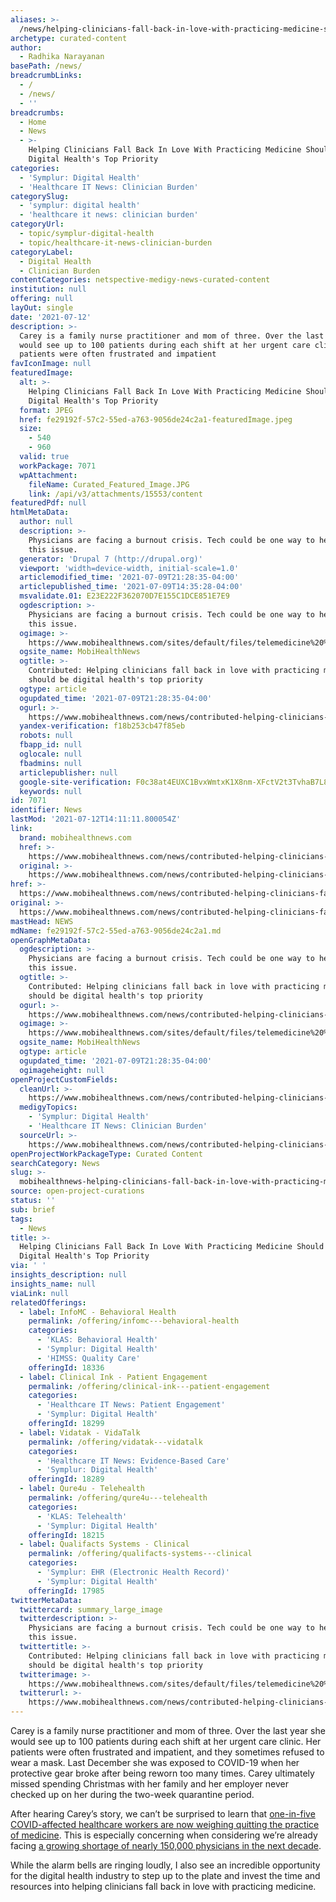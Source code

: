 ```yaml
---
aliases: >-
  /news/helping-clinicians-fall-back-in-love-with-practicing-medicine-should-be-digital-healths-top-priority
archetype: curated-content
author:
  - Radhika Narayanan
basePath: /news/
breadcrumbLinks:
  - /
  - /news/
  - ''
breadcrumbs:
  - Home
  - News
  - >-
    Helping Clinicians Fall Back In Love With Practicing Medicine Should Be
    Digital Health's Top Priority
categories:
  - 'Symplur: Digital Health'
  - 'Healthcare IT News: Clinician Burden'
categorySlug:
  - 'symplur: digital health'
  - 'healthcare it news: clinician burden'
categoryUrl:
  - topic/symplur-digital-health
  - topic/healthcare-it-news-clinician-burden
categoryLabel:
  - Digital Health
  - Clinician Burden
contentCategories: netspective-medigy-news-curated-content
institution: null
offering: null
layOut: single
date: '2021-07-12'
description: >-
  Carey is a family nurse practitioner and mom of three. Over the last year she
  would see up to 100 patients during each shift at her urgent care clinic. Her
  patients were often frustrated and impatient
favIconImage: null
featuredImage:
  alt: >-
    Helping Clinicians Fall Back In Love With Practicing Medicine Should Be
    Digital Health's Top Priority
  format: JPEG
  href: fe29192f-57c2-55ed-a763-9056de24c2a1-featuredImage.jpeg
  size:
    - 540
    - 960
  valid: true
  workPackage: 7071
  wpAttachment:
    fileName: Curated_Featured_Image.JPG
    link: /api/v3/attachments/15553/content
featuredPdf: null
htmlMetaData:
  author: null
  description: >-
    Physicians are facing a burnout crisis. Tech could be one way to help tackle
    this issue.
  generator: 'Drupal 7 (http://drupal.org)'
  viewport: 'width=device-width, initial-scale=1.0'
  articlemodified_time: '2021-07-09T21:28:35-04:00'
  articlepublished_time: '2021-07-09T14:35:28-04:00'
  msvalidate.01: E23E222F362070D7E155C1DCE851E7E9
  ogdescription: >-
    Physicians are facing a burnout crisis. Tech could be one way to help tackle
    this issue.
  ogimage: >-
    https://www.mobihealthnews.com/sites/default/files/telemedicine%20%28FatCamera%29%20_3.JPG
  ogsite_name: MobiHealthNews
  ogtitle: >-
    Contributed: Helping clinicians fall back in love with practicing medicine
    should be digital health's top priority
  ogtype: article
  ogupdated_time: '2021-07-09T21:28:35-04:00'
  ogurl: >-
    https://www.mobihealthnews.com/news/contributed-helping-clinicians-fall-back-love-practicing-medicine-should-be-digital-healths-top
  yandex-verification: f18b253cb47f85eb
  robots: null
  fbapp_id: null
  oglocale: null
  fbadmins: null
  articlepublisher: null
  google-site-verification: F0c38at4EUXC1BvxWmtxK1X8nm-XFctV2t3TvhaB7L8
  keywords: null
id: 7071
identifier: News
lastMod: '2021-07-12T14:11:11.800054Z'
link:
  brand: mobihealthnews.com
  href: >-
    https://www.mobihealthnews.com/news/contributed-helping-clinicians-fall-back-love-practicing-medicine-should-be-digital-healths-top
  original: >-
    https://www.mobihealthnews.com/news/contributed-helping-clinicians-fall-back-love-practicing-medicine-should-be-digital-healths-top
href: >-
  https://www.mobihealthnews.com/news/contributed-helping-clinicians-fall-back-love-practicing-medicine-should-be-digital-healths-top
original: >-
  https://www.mobihealthnews.com/news/contributed-helping-clinicians-fall-back-love-practicing-medicine-should-be-digital-healths-top
mastHead: NEWS
mdName: fe29192f-57c2-55ed-a763-9056de24c2a1.md
openGraphMetaData:
  ogdescription: >-
    Physicians are facing a burnout crisis. Tech could be one way to help tackle
    this issue.
  ogtitle: >-
    Contributed: Helping clinicians fall back in love with practicing medicine
    should be digital health's top priority
  ogurl: >-
    https://www.mobihealthnews.com/news/contributed-helping-clinicians-fall-back-love-practicing-medicine-should-be-digital-healths-top
  ogimage: >-
    https://www.mobihealthnews.com/sites/default/files/telemedicine%20%28FatCamera%29%20_3.JPG
  ogsite_name: MobiHealthNews
  ogtype: article
  ogupdated_time: '2021-07-09T21:28:35-04:00'
  ogimageheight: null
openProjectCustomFields:
  cleanUrl: >-
    https://www.mobihealthnews.com/news/contributed-helping-clinicians-fall-back-love-practicing-medicine-should-be-digital-healths-top
  medigyTopics:
    - 'Symplur: Digital Health'
    - 'Healthcare IT News: Clinician Burden'
  sourceUrl: >-
    https://www.mobihealthnews.com/news/contributed-helping-clinicians-fall-back-love-practicing-medicine-should-be-digital-healths-top
openProjectWorkPackageType: Curated Content
searchCategory: News
slug: >-
  mobihealthnews-helping-clinicians-fall-back-in-love-with-practicing-medicine-should-be-digital-healths-top-priority
source: open-project-curations
status: ''
sub: brief
tags:
  - News
title: >-
  Helping Clinicians Fall Back In Love With Practicing Medicine Should Be
  Digital Health's Top Priority
via: ' '
insights_description: null
insights_name: null
viaLink: null
relatedOfferings:
  - label: InfoMC - Behavioral Health
    permalink: /offering/infomc---behavioral-health
    categories:
      - 'KLAS: Behavioral Health'
      - 'Symplur: Digital Health'
      - 'HIMSS: Quality Care'
    offeringId: 18336
  - label: Clinical Ink - Patient Engagement
    permalink: /offering/clinical-ink---patient-engagement
    categories:
      - 'Healthcare IT News: Patient Engagement'
      - 'Symplur: Digital Health'
    offeringId: 18299
  - label: Vidatak - VidaTalk
    permalink: /offering/vidatak---vidatalk
    categories:
      - 'Healthcare IT News: Evidence-Based Care'
      - 'Symplur: Digital Health'
    offeringId: 18289
  - label: Qure4u - Telehealth
    permalink: /offering/qure4u---telehealth
    categories:
      - 'KLAS: Telehealth'
      - 'Symplur: Digital Health'
    offeringId: 18215
  - label: Qualifacts Systems - Clinical
    permalink: /offering/qualifacts-systems---clinical
    categories:
      - 'Symplur: EHR (Electronic Health Record)'
      - 'Symplur: Digital Health'
    offeringId: 17985
twitterMetaData:
  twittercard: summary_large_image
  twitterdescription: >-
    Physicians are facing a burnout crisis. Tech could be one way to help tackle
    this issue.
  twittertitle: >-
    Contributed: Helping clinicians fall back in love with practicing medicine
    should be digital health's top priority
  twitterimage: >-
    https://www.mobihealthnews.com/sites/default/files/telemedicine%20%28FatCamera%29%20_3.JPG
  twitterurl: >-
    https://www.mobihealthnews.com/news/contributed-helping-clinicians-fall-back-love-practicing-medicine-should-be-digital-healths-top
---
```

<p>Carey is a family nurse practitioner and mom of three. Over the last year she would see up to 100 patients during each shift at her urgent care clinic. Her patients were often frustrated and impatient, and they sometimes refused to wear a mask. Last December she was exposed to COVID-19 when her protective gear broke after being reworn too many times. Carey ultimately missed spending Christmas with her family and her employer never checked up on her during the two-week quarantine period.&nbsp;&nbsp;</p><p>After hearing Carey’s story, we can’t be surprised to learn that <a href="https://urldefense.proofpoint.com/v2/url?u=https-3A__www.cidrap.umn.edu_news-2Dperspective_2021_04_one-2D5-2Dcovid-2Daffected-2Dhealth-2Dworkers-2Dweighs-2Dquitting-2Dstudy&amp;d=DwMFaQ&amp;c=JHHkSQuaqwDHGORnIQuaBw&amp;r=5YOstc0lpYlXTEVRRvNnZYh_BZACLPEaOBCYPMI7MEo&amp;m=f4QFboB2Uzhr1g_CbYo1sCEpS4atNkn1lqI7hj6U0zU&amp;s=Vnx7JHx5AEtfZoVwi45L0h2WSDLy0vUYMMV7fpG29Tg&amp;e=">one-in-five COVID-affected healthcare workers are now weighing quitting the practice of medicine</a>. This is especially concerning when considering we’re already facing <a href="https://urldefense.proofpoint.com/v2/url?u=https-3A__www.aamc.org_news-2Dinsights_us-2Dphysician-2Dshortage-2Dgrowing&amp;d=DwMFaQ&amp;c=JHHkSQuaqwDHGORnIQuaBw&amp;r=5YOstc0lpYlXTEVRRvNnZYh_BZACLPEaOBCYPMI7MEo&amp;m=f4QFboB2Uzhr1g_CbYo1sCEpS4atNkn1lqI7hj6U0zU&amp;s=xBLgGsmFW8jTz8Bl_nKwAS5NGktWFgrFN9t_UWYFuT4&amp;e=">a growing shortage of nearly 150,000 physicians in the next decade</a>.&nbsp;</p><p>While the alarm bells are ringing loudly, I also see an incredible opportunity for the digital health industry to step up to the plate and invest the time and resources into helping clinicians fall back in love with practicing medicine.&nbsp;</p>